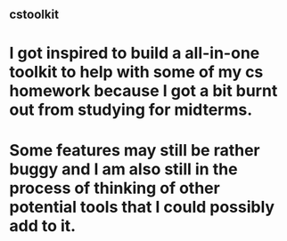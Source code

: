 ## cstoolkit
# I got inspired to build a all-in-one toolkit to help with some of my cs homework because I got a bit burnt out from studying for midterms. 
# Some features may still be rather buggy and I am also still in the process of thinking of other potential tools that I could possibly add to it. 
